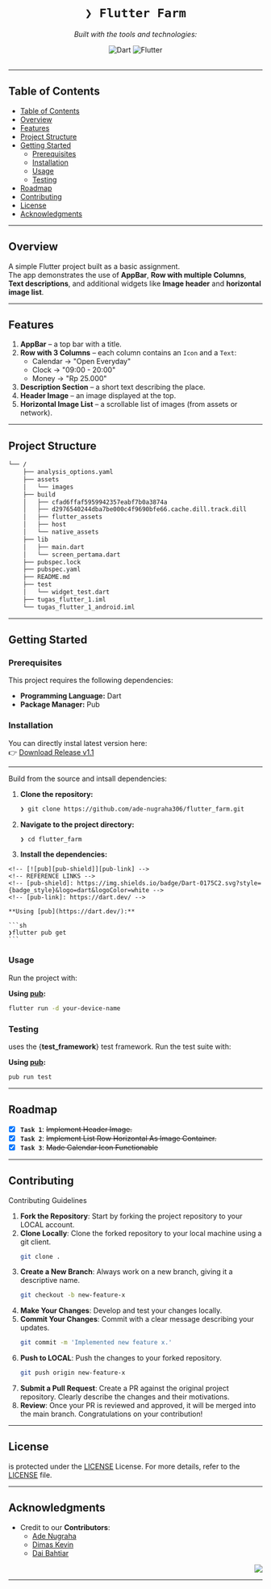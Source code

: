 <div id="top">

<!-- HEADER STYLE: CLASSIC -->
<div align="center">

# <code>❯ Flutter Farm</code>

<em></em>

<!-- BADGES -->
<!-- local repository, no metadata badges. -->

<em>Built with the tools and technologies:</em>

<img src="https://img.shields.io/badge/Dart-0175C2.svg?style=default&logo=Dart&logoColor=white" alt="Dart">
<img src="https://img.shields.io/badge/Flutter-02569B?logo=flutter&logoColor=white" alt="Flutter">

</div>
<br>

---

## Table of Contents

- [Table of Contents](#table-of-contents)
- [Overview](#overview)
- [Features](#features)
- [Project Structure](#project-structure)
- [Getting Started](#getting-started)
    - [Prerequisites](#prerequisites)
    - [Installation](#installation)
    - [Usage](#usage)
    - [Testing](#testing)
- [Roadmap](#roadmap)
- [Contributing](#contributing)
- [License](#license)
- [Acknowledgments](#acknowledgments)

---

## Overview

A simple Flutter project built as a basic assignment.  
The app demonstrates the use of **AppBar**, **Row with multiple Columns**, **Text descriptions**, and additional widgets like **Image header** and **horizontal image list**.

---

## Features

1. **AppBar** – a top bar with a title.
2. **Row with 3 Columns** – each column contains an `Icon` and a `Text`:
   - Calendar → "Open Everyday"
   - Clock → "09:00 - 20:00"
   - Money → "Rp 25.000"
3. **Description Section** – a short text describing the place.
4. **Header Image** – an image displayed at the top.
5. **Horizontal Image List** – a scrollable list of images (from assets or network).

---

## Project Structure

```sh
└── /
    ├── analysis_options.yaml
    ├── assets
    │   └── images
    ├── build
    │   ├── cfad6ffaf5959942357eabf7b0a3874a
    │   ├── d2976540244dba7be000c4f9690bfe66.cache.dill.track.dill
    │   ├── flutter_assets
    │   ├── host
    │   └── native_assets
    ├── lib
    │   ├── main.dart
    │   └── screen_pertama.dart
    ├── pubspec.lock
    ├── pubspec.yaml
    ├── README.md
    ├── test
    │   └── widget_test.dart
    ├── tugas_flutter_1.iml
    └── tugas_flutter_1_android.iml
```

---

## Getting Started

### Prerequisites

This project requires the following dependencies:

- **Programming Language:** Dart
- **Package Manager:** Pub

### Installation

You can directly instal latest version here:  
👉 [Download Release v1.1](https://github.com/ade-nugraha306/flutter_farm/releases/tag/release-1.1)

---

Build  from the source and intsall dependencies:

1. **Clone the repository:**

    ```sh
    ❯ git clone https://github.com/ade-nugraha306/flutter_farm.git
    ```

2. **Navigate to the project directory:**

    ```sh
    ❯ cd flutter_farm
    ```

3. **Install the dependencies:**

<!-- SHIELDS BADGE CURRENTLY DISABLED -->
	<!-- [![pub][pub-shield]][pub-link] -->
	<!-- REFERENCE LINKS -->
	<!-- [pub-shield]: https://img.shields.io/badge/Dart-0175C2.svg?style={badge_style}&logo=dart&logoColor=white -->
	<!-- [pub-link]: https://dart.dev/ -->

	**Using [pub](https://dart.dev/):**

	```sh
	❯flutter pub get
	```

### Usage

Run the project with:

**Using [pub](https://dart.dev/):**
```sh
flutter run -d your-device-name
```

### Testing

 uses the {__test_framework__} test framework. Run the test suite with:

**Using [pub](https://dart.dev/):**
```sh
pub run test
```

---

## Roadmap

- [X] **`Task 1`**: <strike>Implement Header Image.</strike>
- [X] **`Task 2`**: <strike>Implement List Row Horizontal As Image Container.</strike>
- [X] **`Task 3`**: <strike>Made Calendar Icon Functionable</strike>
---

## Contributing

<summary>Contributing Guidelines</summary>

1. **Fork the Repository**: Start by forking the project repository to your LOCAL account.
2. **Clone Locally**: Clone the forked repository to your local machine using a git client.
   ```sh
   git clone .
   ```
3. **Create a New Branch**: Always work on a new branch, giving it a descriptive name.
   ```sh
   git checkout -b new-feature-x
   ```
4. **Make Your Changes**: Develop and test your changes locally.
5. **Commit Your Changes**: Commit with a clear message describing your updates.
   ```sh
   git commit -m 'Implemented new feature x.'
   ```
6. **Push to LOCAL**: Push the changes to your forked repository.
   ```sh
   git push origin new-feature-x
   ```
7. **Submit a Pull Request**: Create a PR against the original project repository. Clearly describe the changes and their motivations.
8. **Review**: Once your PR is reviewed and approved, it will be merged into the main branch. Congratulations on your contribution!

---

## License

 is protected under the [LICENSE](https://choosealicense.com/licenses) License. For more details, refer to the [LICENSE](https://choosealicense.com/licenses/) file.

---

## Acknowledgments

- Credit to our **Contributors**:
	- [Ade Nugraha](https://github.com/ade-nugraha306)
	- [Dimas Kevin](https://github.com/pinzii-maz)
	- [Dai Bahtiar](https://github.com/DaiBahtiar2233)

<div align="right">

[![][back-to-top]](#top)

</div>


[back-to-top]: https://img.shields.io/badge/-BACK_TO_TOP-151515?style=flat-square

---

